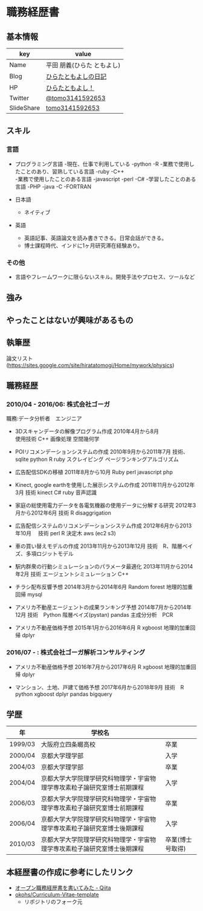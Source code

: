 # 職務経歴書

## 基本情報

|key|value|
|---|-----|
|Name|平田 朋義(ひらた ともよし)|
|Blog|[ひらたともよしの日記](http://tomo31415926563.hatenablog.com/)|
|HP|[ひらたともよし！](https://sites.google.com/site/hiratatomogi/)|
|Twitter|[@tomo3141592653](https://twitter.com/foobar)|
|SlideShare|[tomo3141592653](https://www.slideshare.net/tomo3141592653/)|


## スキル

### 言語

- プログラミング言語
  -現在、仕事で利用している
    -python
    -R
  -業務で使用したことのあり、習熟している言語
    -ruby
    -C++   
  -業務で使用したことのある言語
    -javascript
    -perl
    -C#
  -学習したことのある言語
    -PHP
    -java
    -C
    -FORTRAN
    
- 日本語
  - ネイティブ
- 英語
  - 英語記事、英語論文を読み書きできる。日常会話ができる。
  - 博士課程時代、インドに1ヶ月研究滞在経験あり。

### その他

- 言語やフレームワークに限らないスキル。開発手法やプロセス、ツールなど

## 強み

## やったことはないが興味があるもの

## 執筆歴
論文リスト(https://sites.google.com/site/hiratatomogi/Home/mywork/physics)

## 職務経歴

### 2010/04 - 2016/06: 株式会社ゴーガ

職務:データ分析者　エンジニア


- 3Dスキャンデータの解像プログラム作成
  2010年4月から8月  
  使用技術 C++ 画像処理 空間幾何学

- POIリコメンデーションシステムの作成
  2010年9月から2011年7月
  技術、sqlite python R ruby スクレイピング ページランキングアルゴリズム

- 広告配信SDKの移植
  2011年8月から10月
  Ruby perl javascript php  

- Kinect, google earthを使用した展示システムの作成
  2011年11月から2012年3月
  技術 kinect C# ruby 音声認識

- 家庭の総使用電力データを各電気機器の使用データに分解する研究
  2012年3月から2012年6月
  技術 R disaggrigation

- 広告配信システムのリコメンデーションシステム作成
  2012年6月から2013年10月
　技術 perl R 決定木 aws (ec2 s3)   

- 車の買い替えモデルの作成
  2013年11月から2013年12月
  技術　R、階層ベイズ、多項ロジットモデル  

- 駅内群衆の行動シミュレーションのパラメータ最適化
  2013年11月から2014年2月
  技術 エージェントシミュレーション C++  

- チラシ配布反響予想
  2014年3月から2014年6月
  Random forest  地理的加重回帰 mysql  

- アメリカ不動産エージェントの成果ランキング予想
  2014年7月から2014年12月
  技術　Python 階層ベイズ(pystan) pandas 主成分分析　PCR

- アメリカ不動産価格予想
  2015年1月から2016年6月
  R xgboost 地理的加重回帰 dplyr

### 2016/07 - : 株式会社ゴーガ解析コンサルティング

- アメリカ不動産価格予想
  2016年7月から2017年6月
  R xgboost 地理的加重回帰 dplyr

- マンション、土地、戸建て価格予想
  2017年6月から2018年9月
  技術　R python xgboost  dplyr pandas bigquery




## 学歴

|年|学校名||
|---|-----|----|
|1999/03|大阪府立四条畷高校|卒業|																																									
|2000/04|京都大学理学部|入学|	
|2004/03|京都大学理学部|卒業|																																									
|2004/04|京都大学大学院理学研究科物理学・宇宙物理学専攻素粒子論研究室博士前期課程|入学|		
|2006/03|京都大学大学院理学研究科物理学・宇宙物理学専攻素粒子論研究室博士前期課程|卒業|
|2006/04|京都大学大学院理学研究科物理学・宇宙物理学専攻素粒子論研究室博士後期課程|入学|
|2010/03|京都大学大学院理学研究科物理学・宇宙物理学専攻素粒子論研究室博士後期課程|卒業(博士号取得)|

## 本経歴書の作成に参考にしたリンク
- [オープン職務経歴書を書いてみた - Qiita](https://qiita.com/Sa2Knight/items/4af2f24fac9290d26119)
- [okohs/Curriculum-Vitae-template](https://github.com/okohs/Curriculum-Vitae-template)
  - リポジトリのフォーク元
																																																																																																							
